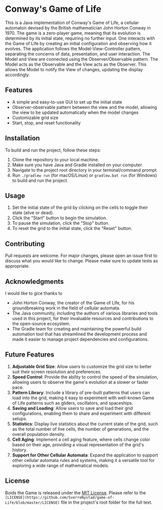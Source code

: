 # Conway's Game of Life

This is a Java implementation of Conway's Game of Life, a cellular automaton devised by the British mathematician John Horton Conway in 1970. The game is a zero-player game, meaning that its evolution is determined by its initial state, requiring no further input. One interacts with the Game of Life by creating an initial configuration and observing how it evolves.
The application follows the Model-View-Controller pattern, separating the concerns of data, presentation, and user interaction.
The Model and View are connected using the Observer/Observable pattern. The Model acts as the Observable and the View acts as the Observer. This allows the Model to notify the View of changes, updating the display accordingly.
## Features

- A simple and easy-to-use GUI to set up the initial state
- Observer-observable pattern between the view and the model, allowing the view to be updated automatically when the model changes
- Customizable grid size
- Start, stop, and reset functionality

## Installation

To build and run the project, follow these steps:

1. Clone the repository to your local machine.
2. Make sure you have Java and Gradle installed on your computer.
3. Navigate to the project root directory in your terminal/command prompt.
4. Run `./gradlew run` (for macOS/Linux) or `gradlew.bat run` (for Windows) to build and run the project.

## Usage

1. Set the initial state of the grid by clicking on the cells to toggle their state (alive or dead).
2. Click the "Start" button to begin the simulation.
3. To pause the simulation, click the "Stop" button.
4. To reset the grid to the initial state, click the "Reset" button.

## Contributing

Pull requests are welcome. For major changes, please open an issue first to discuss what you would like to change. Please make sure to update tests as appropriate.

## Acknowledgments
I would like to gice thanks to
- John Horton Conway, the creator of the Game of Life, for his groundbreaking work in the field of cellular automata.
- The Java community, including the authors of various libraries and tools used in this project, for their invaluable resources and contributions to the open-source ecosystem.
- The Gradle team for creating and maintaining the powerful build automation tool that has streamlined the development process and made it easier to manage project dependencies and configurations.


## Future Features
1. **Adjustable Grid Size**: Allow users to customize the grid size to better suit their screen resolution and preferences.
2. **Speed Control**: Provide the ability to control the speed of the simulation, allowing users to observe the game's evolution at a slower or faster pace.
3. **Pattern Library**: Include a library of pre-built patterns that users can load into the grid, making it easy to experiment with well-known Game of Life patterns such as gliders, oscillators, and spaceships.
4. **Saving and Loading**: Allow users to save and load their grid configurations, enabling them to share and experiment with different setups.
5. **Statistics**: Display live statistics about the current state of the grid, such as the total number of live cells, the number of generations, and the overall population density.
6. **Cell Aging**: Implement a cell aging feature, where cells change color based on their age, providing a visual representation of the grid's history.
7. **Support for Other Cellular Automata**: Expand the application to support other cellular automata rules and systems, making it a versatile tool for exploring a wide range of mathematical models.


## License
Boids the Game is released under the [MIT License](https://opensource.org/licenses/MIT). Please refer to the `[LICENSE](https://github.com/SverreNystad/game-of-Life/blob/master/LICENSE)` file in the project's root folder for the full text.

